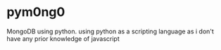# pym0ng0
MongoDB using python.  using python as a scripting language as i don't have any prior knowledge of javascript
